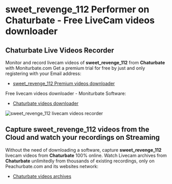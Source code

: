 # sweet_revenge_112 Performer on Chaturbate - Free LiveCam videos downloader

## Chaturbate Live Videos Recorder

Monitor and record livecam videos of **sweet_revenge_112** from **Chaturbate** with Moniturbate.com
Get a premium trial for free by just and only registering with your Email address:
* [sweet_revenge_112 Premium videos downloader](https://moniturbate.com/request-demo-licence-key.html)

Free livecam videos downloader - Moniturbate Software:
* [Chaturbate videos downloader](https://moniturbate.com/moniturbate-download-software.html)

![sweet_revenge_112 livecam videos recorder](https://peachurnet.com/templates/moniturbate-software.png)


## Capture sweet_revenge_112 videos from the Cloud and watch your recordings on Streaming

Without the need of downloading a software, capture **sweet_revenge_112** livecam videos from **Chaturbate** 100% online.
Watch Livecam archives from **Chaturbate** unlimitedly from thousands of existing recordings, only on Peachurbate.com and its websites network:
* [Chaturbate videos archives](https://peachurnet.com/)
